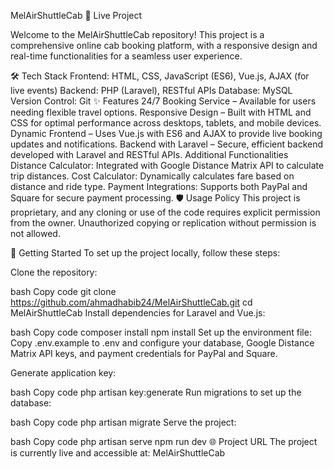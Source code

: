 MelAirShuttleCab 🚖
Live Project

Welcome to the MelAirShuttleCab repository! This project is a comprehensive online cab booking platform, with a responsive design and real-time functionalities for a seamless user experience.

🛠️ Tech Stack
Frontend: HTML, CSS, JavaScript (ES6), Vue.js, AJAX (for live events)
Backend: PHP (Laravel), RESTful APIs
Database: MySQL
Version Control: Git
✨ Features
24/7 Booking Service – Available for users needing flexible travel options.
Responsive Design – Built with HTML and CSS for optimal performance across desktops, tablets, and mobile devices.
Dynamic Frontend – Uses Vue.js with ES6 and AJAX to provide live booking updates and notifications.
Backend with Laravel – Secure, efficient backend developed with Laravel and RESTful APIs.
Additional Functionalities
Distance Calculator: Integrated with Google Distance Matrix API to calculate trip distances.
Cost Calculator: Dynamically calculates fare based on distance and ride type.
Payment Integrations: Supports both PayPal and Square for secure payment processing.
🛡️ Usage Policy
This project is proprietary, and any cloning or use of the code requires explicit permission from the owner. Unauthorized copying or replication without permission is not allowed.

🚀 Getting Started
To set up the project locally, follow these steps:

Clone the repository:

bash
Copy code
git clone https://github.com/ahmadhabib24/MelAirShuttleCab.git
cd MelAirShuttleCab
Install dependencies for Laravel and Vue.js:

bash
Copy code
composer install
npm install
Set up the environment file: Copy .env.example to .env and configure your database, Google Distance Matrix API keys, and payment credentials for PayPal and Square.

Generate application key:

bash
Copy code
php artisan key:generate
Run migrations to set up the database:

bash
Copy code
php artisan migrate
Serve the project:

bash
Copy code
php artisan serve
npm run dev
🌐 Project URL
The project is currently live and accessible at: MelAirShuttleCab
